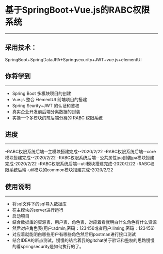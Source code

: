 # 基于SpringBoot+Vue.js的RABC权限系统
---

## 采用技术：
SpringBoot+SpringDataJPA+Springsecurity+JWT+vue.js+elementUI

## 你将学到
---

- Spring Boot 多模块项目的创建
- Vue.js 整合 ElementUI 前端项目的搭建
- Spring Seurity+JWT 的认证和鉴权
- 真实企业开发前后端分离数据的封装
- 实操一个多模块的前后端分离的 RABC 权限系统


## 进度
---

-RABC权限系统后端--主模块搭建完成--2020/2/22
-RABC权限系统后端--core模块搭建完成--2020/2/22
-RABC权限系统后端--公共属性jpa封装jpa模块搭建完成-2020/2/22
-RABC权限系统后端--util模块搭建完成-2020/2/22
-RABC权限系统后端-util模块的common模块搭建完成-2020/2/22

##  使用说明
---
- 将sql文件下的sql导入数据库
- 在主模块的server进行运行
- 启动项目
- 结合数据库的资源表，用户表，角色表，对应着看就明白什么角色有什么资源
- 然后对应角色表(用户:admin,密码：123456或者用户:liming,密码：123456)
- 对应着就能明白哪些用户有哪些角色然后用postman进行接口测试
- 结合IDEA的断点测试，慢慢的结合着我的gitchat关于验证和鉴权的思路慢慢的看springsecurity是如何执行的了。
